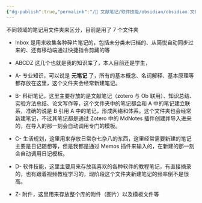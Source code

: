 ```yaml
---
{"dg-publish":true,"permalink":"/🌿 文献笔记/软件技能/obsidian/obsidian 文件夹分类参考/","tags":["Tools/obsidian"],"created":"2023/03/05 11:04:46","updated":"2023/03/07 13:15:42"}
---
```



不同领域的笔记用文件夹来区分，目前是用了 7 个文件夹

- Inbox 是用来收集各种碎片笔记的，包括未分类未归档的、从简悦自动同步过来的、还有移动端通过快捷指令剪藏的等

- ABCDZ 这几个也就是我的知识库了，本人目前还是学生，
- A- 专业知识，可以说是 **元笔记** 了，所有的基本概念、名词解释、基本原理等都存放在这里，这个文件夹会经常新建笔记。

- B- 科研笔记，这里主要存放的是文献笔记（zotero 与 Ob 联用）、知识总结、实验方法总结、论文写作等，这个文件夹中的笔记都会和 A 中的笔记建立联系，准确的说是 B 引用 A 中的笔记，形成网络和体系。这个文件夹也会经常新建笔记，不过其笔记都是通过 Zotero 中的 MdNotes 插件创建并导入进来的，在导入的那一刻会自动调用专门的模板。

- C- 生活规划，这里用来存放日常杂七杂八的东西，这里经常需要新建的笔记主要是日记随想等，但是我都是通过 Memos 插件来输入的，在新建的那一刻会自动调用日记模板。
- D- 软件技能，这里主要用来存放我喜欢的各种软件的教程笔记，有直接摘录的，也有跟着视频教程学习的，现阶段这个文件夹新建笔记的频率倒不是很高。
- Z- 附件，这里用来存放整个库的附件（图片）以及模板文件等
